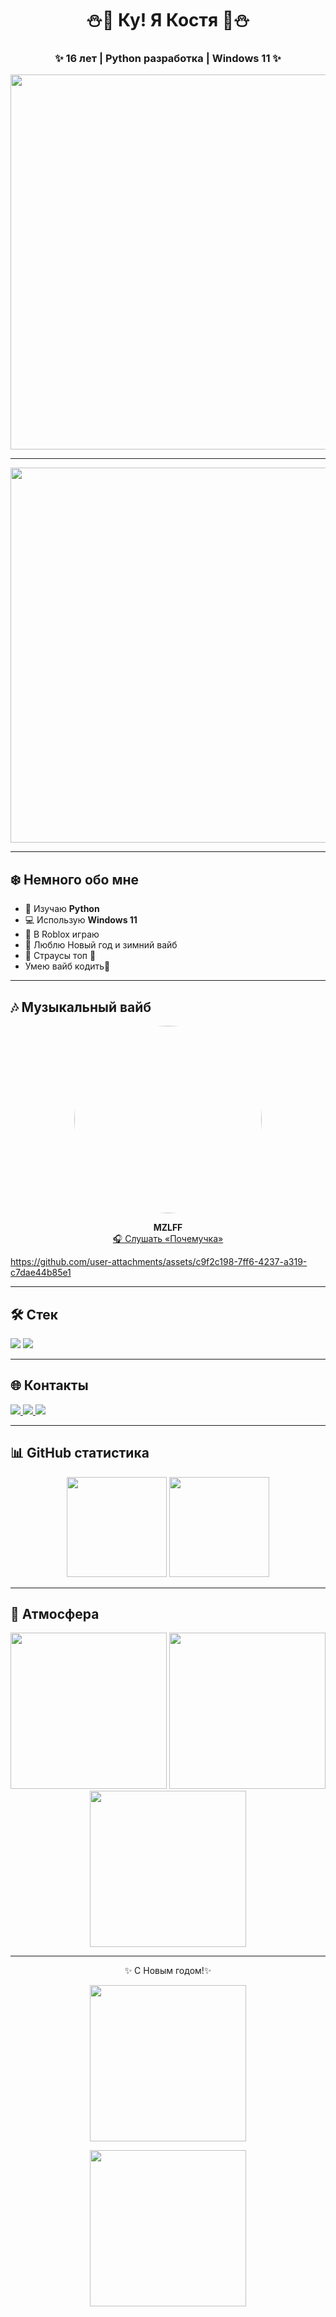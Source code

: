 
<h1 align="center">⛄️🎄 Ку! Я Костя 🎄⛄️</h1>
<h3 align="center">✨ 16 лет | Python разработка | Windows 11 ✨</h3>
<p align="center">
  <img src="https://media1.tenor.com/m/bo2JWjTa8A4AAAAC/christmas-lights-lights.gif" width="600"/>
</p>

---



<p align="center">
  <img src="https://gifs.obs.ru-moscow-1.hc.sbercloud.ru/93c67daff9cd04061ce3fa1e135e44c33b8e46c0cd4ac1da0009de3d5ed43bc1.gif" width="600"/>
</p>

---

## ❄️ Немного обо мне  
- 🐍 Изучаю **Python**  
- 💻 Использую **Windows 11**  
- 🎹 В Roblox играю  
- 🎄 Люблю Новый год и зимний вайб  
- 🦩 Страусы топ 🦩
- Умею вайб кодить🌹  

---

## 🎶 Музыкальный вайб  
<p align="center">
  <img src="https://telegraphoto.site/images/ddc05193-9d94-4fbe-a6f6-d5c1c9bf70da.jpg" width="300" style="border-radius:100%"/>
</p>

<p align="center">
  <b>MZLFF</b><br>
  <a href="https://soundcloud.com/mzlff-74073583/pochemuchka-feat-ekaterina?si=82401e40f2e04be380cce383f5c0faa6&utm_source=clipboard&utm_medium=text&utm_campaign=social_sharing">🎧 Слушать «Почемучка»</a>
</p>

   https://github.com/user-attachments/assets/c9f2c198-7ff6-4237-a319-c7dae44b85e1

---

## 🛠️ Стек
<p align="left"> 
  <img src="https://img.shields.io/badge/Python-3776AB.svg?style=for-the-badge&logo=python&logoColor=white"/>
  <img src="https://img.shields.io/badge/Windows%2011-0078D6.svg?style=for-the-badge&logo=windows11&logoColor=white"/>
</p>

---

## 🌐 Контакты
<p align="left">
  <a href="https://t.me/koteyka1o2">
    <img src="https://img.shields.io/badge/Telegram-2CA5E0.svg?style=for-the-badge&logo=telegram&logoColor=white"/>
  </a>
  <a href="https://mzlff.straw.page">
    <img src="https://img.shields.io/badge/Portfolio-FF69B4.svg?style=for-the-badge&logo=sparkles&logoColor=white"/>
  </a>
  <a href="https://guns.lol/mzlff">
    <img src="https://img.shields.io/badge/Links-FF4500.svg?style=for-the-badge&logo=linktree&logoColor=white"/>
  </a>
</p>

---

## 📊 GitHub статистика
<p align="center">
<img src="https://github-readme-stats.vercel.app/api?username=koteyka1o2&show_icons=true&theme=tokyonight" height="160"/>
<img src="https://github-readme-stats.vercel.app/api/top-langs/?username=koteyka1o2&layout=compact&theme=tokyonight" height="160"/>
</p>

---

## 🎄 Атмосфера
<p align="center">
  <img src="https://media.tenor.com/T8cMDloCf5QAAAAj/pwgood-mikro-pwgood.gif" width="250"/>
  <img src="https://media.giphy.com/media/3oriO0OEd9QIDdllqo/giphy.gif" width="250"/>
  <img src="https://media.giphy.com/media/26ufnwz3wDUli7GU0/giphy.gif" width="250"/>
</p>


 


---

<p align="center">
  ✨ С Новым годом!✨  
</p>

<p align="center">
  <img src="https://i.pinimg.com/originals/6f/40/25/6f4025f83d11fbb560ed453e98d80104.gif" width="250"/>
</p>
<p align="center">

  <img src="https://i.pinimg.com/originals/1c/bf/a2/1cbfa2bd879a98ccd1c61884648d57c7.gif" width="250"/>
</p>
